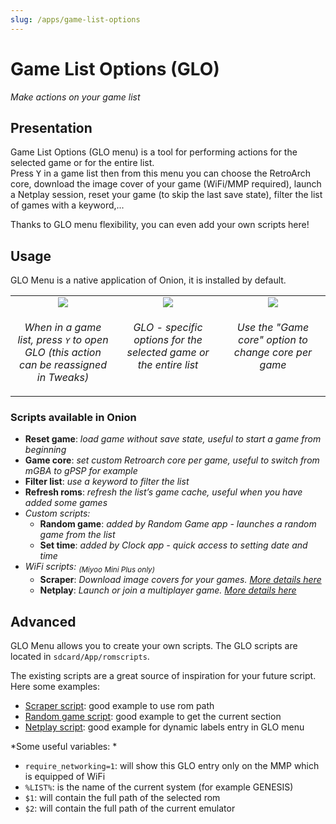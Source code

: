 ```yaml
---
slug: /apps/game-list-options
---
```


# Game List Options (GLO)

*Make actions on your game list*

## Presentation
Game List Options (GLO menu) is a tool for performing actions for the selected game or for the entire list. <br />
Press <kbd>Y</kbd> in a game list then from this menu you can choose the RetroArch core, download the image cover of your game (WiFi/MMP required), launch a Netplay session, reset your game (to skip the last save state), filter the list of games with a keyword,...

Thanks to GLO menu flexibility, you can even add your own scripts here!

## Usage

GLO Menu is a native application of Onion, it is installed by default.

<table><tr>
<td width="33%" align="center" valign="top"><img src="https://user-images.githubusercontent.com/44569252/226447277-a9452ecc-92ad-407f-a629-307491a652b4.png"/></td>
<td width="33%" align="center" valign="top"><img src="https://user-images.githubusercontent.com/44569252/226447388-8c9c95f1-536a-4946-8b0f-f4b8ead0e97e.png"/></td>
<td width="33%" align="center" valign="top"><img src="https://user-images.githubusercontent.com/44569252/226447466-71d4f5c1-7675-4355-9b60-20dbd1a03eae.png"/></td>
</tr><tr>
<td align="center" valign="top"><p><i>When in a game list, press <kbd>Y</kbd> to open GLO (this action can be reassigned in Tweaks)</i></p></td>
<td align="center" valign="top"><p><i>GLO - specific options for the selected game or the entire list</i></p></td>
<td align="center" valign="top"><p><i>Use the "Game core" option to change core per game</i></p></td>
</tr></table>

### Scripts available in Onion

- **Reset game**: *load game without save state, useful to start a game from beginning*
- **Game core**: *set custom Retroarch core per game, useful to switch from mGBA to gPSP for example*
- **Filter list**: *use a keyword to filter the list*
- **Refresh roms**: *refresh the list’s game cache, useful when you have added some games*
- *Custom scripts:*
  - **Random game**: *added by Random Game app - launches a random game from the list*
  - **Set time**: *added by Clock app - quick access to setting date and time*
- *WiFi scripts: <sub>(Miyoo Mini Plus only)</sub>*
  - **Scraper**: *Download image covers for your games. <a href="scraper">More details here</a>*
  - **Netplay**: *Launch or join a multiplayer game. <a href="../multiplayer">More details here</a>*


## Advanced

GLO Menu allows you to create your own scripts.
The GLO scripts are located in `sdcard/App/romscripts`. 

The existing scripts are a great source of inspiration for your future script. Here some examples: 
- [Scraper script](https://github.com/OnionUI/Onion/blob/main/static/build/App/romscripts/emu/Scraper.sh): good example to use rom path
- [Random game script](https://github.com/OnionUI/Onion/blob/main/static/packages/App/Random%20Game/App/romscripts/Random%20game.sh): good example to get the current section
- [Netplay script](https://github.com/OnionUI/Onion/blob/main/static/build/App/romscripts/emu/Netplay.sh): good example for dynamic labels entry in GLO menu


*Some useful variables: *

- `require_networking=1`: will show this GLO entry only on the MMP which is equipped of WiFi
- `%LIST%`: is the name of the current system (for example GENESIS)
- `$1`: will contain the full path of the selected rom 
- `$2`: will contain the full path of the current emulator
